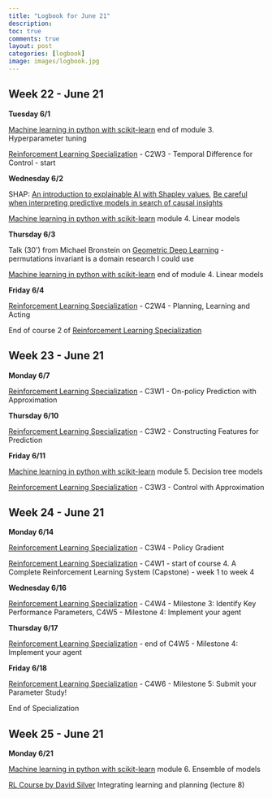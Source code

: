 ```yaml
---
title: "Logbook for June 21"
description: 
toc: true
comments: true
layout: post
categories: [logbook]
image: images/logbook.jpg
---
```




## Week 22 - June 21

**Tuesday 6/1**

[Machine learning in python with scikit-learn](/guillaume_blog/blog/Machine-learning-in-python-with-scikit-learn.html) end of module 3. Hyperparameter tuning

[Reinforcement Learning Specialization](/guillaume_blog/blog/reinforcement-learning-specialization-coursera-course2.html) - C2W3 - Temporal Difference for Control - start

**Wednesday 6/2**

SHAP: [An introduction to explainable AI with Shapley values](https://github.com/castorfou/shap/blob/master/notebooks/overviews/An%20introduction%20to%20explainable%20AI%20with%20Shapley%20values.ipynb), [Be careful when interpreting predictive models in search of causal insights](https://github.com/castorfou/shap/blob/master/notebooks/overviews/Be%20careful%20when%20interpreting%20predictive%20models%20in%20search%20of%20causal%C2%A0insights.ipynb)

[Machine learning in python with scikit-learn](/guillaume_blog/blog/Machine-learning-in-python-with-scikit-learn.html) module 4. Linear models

**Thursday 6/3**

Talk (30') from Michael Bronstein on [Geometric Deep Learning](https://slideslive.com/38956431/invited-talk-michael-bronstein) - permutations invariant is a domain research I could use

[Machine learning in python with scikit-learn](/guillaume_blog/blog/Machine-learning-in-python-with-scikit-learn.html) end of module 4. Linear models

**Friday 6/4**

[Reinforcement Learning Specialization](/guillaume_blog/blog/reinforcement-learning-specialization-coursera-course2.html) - C2W4 - Planning, Learning and Acting 

End of course 2 of [Reinforcement Learning Specialization](/guillaume_blog/blog/reinforcement-learning-specialization-coursera-course2.html)



## Week 23 - June 21

**Monday 6/7**

[Reinforcement Learning Specialization](/guillaume_blog/blog/reinforcement-learning-specialization-coursera-course3.html) - C3W1 - On-policy Prediction with Approximation

**Thursday 6/10**

[Reinforcement Learning Specialization](/guillaume_blog/blog/reinforcement-learning-specialization-coursera-course3.html) - C3W2 - Constructing Features for Prediction

**Friday 6/11**

[Machine learning in python with scikit-learn](/guillaume_blog/blog/Machine-learning-in-python-with-scikit-learn.html) module 5. Decision tree models

[Reinforcement Learning Specialization](/guillaume_blog/blog/reinforcement-learning-specialization-coursera-course3.html) - C3W3 - Control with Approximation



## Week 24 - June 21

**Monday 6/14**

[Reinforcement Learning Specialization](/guillaume_blog/blog/reinforcement-learning-specialization-coursera-course3.html) - C3W4 - Policy Gradient

[Reinforcement Learning Specialization](/guillaume_blog/blog/reinforcement-learning-specialization-coursera-course4.html) - C4W1 - start of course 4. A Complete Reinforcement Learning System (Capstone) - week 1 to week 4

**Wednesday 6/16**

[Reinforcement Learning Specialization](/guillaume_blog/blog/reinforcement-learning-specialization-coursera-course4.html) - C4W4 - Milestone 3: Identify Key Performance Parameters, C4W5 - Milestone 4: Implement your agent

**Thursday 6/17**

[Reinforcement Learning Specialization](/guillaume_blog/blog/reinforcement-learning-specialization-coursera-course4.html) - end of C4W5 - Milestone 4: Implement your agent

**Friday 6/18**

[Reinforcement Learning Specialization](/guillaume_blog/blog/reinforcement-learning-specialization-coursera-course4.html) - C4W6 - Milestone 5: Submit your Parameter Study!

End of Specialization



## Week 25 - June 21

**Monday 6/21**

[Machine learning in python with scikit-learn](/guillaume_blog/blog/Machine-learning-in-python-with-scikit-learn.html) module 6. Ensemble of models

[RL Course by David Silver](/guillaume_blog/blog/Introduction-to-Reinforcement-Learning-with-David-Silver.html) Integrating learning and planning (lecture 8)

